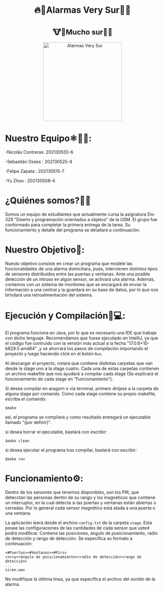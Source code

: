   <h1 align="center">🔥🚨Alarmas Very Sur🚨🔥</h1>
  <h1 align="center"><sub>🐮🐄Mucho sur🥛🥩 </sub></h1>

<p align="center">
  <img src="https://github.com/sbstn-sss/Alarmas_Very_Sur/blob/sub_main/very_sur_isaac.png?raw=true" width="256"  alt="Alarmas Very Sur"/>
</p>

# Nuestro Equipo⚛️👨‍💻:

-Nicolás Contreras:     202130555-6 

-Sebastián Osses  :     202130525-4 

-Felipe Zapata    :     202130515-7

-Yu Zhou          :     202130508-4



# ¿Quiénes somos?🌟🌟
<p align = "left">
Somos un equipo de estudiantes que actualmente cursa la asignatura Elo-329 "Diseño y programación orientados a objetos" de la USM. El grupo fue conformado para completar la primera entrega de la tarea. Su funcionamiento y detalle del programa se detallará a continuación.   
</p> 


# Nuestro Objetivo🚩:
<p align = "left">
Nuesto objetivo consiste en crear un programa que modele las funcionalidades de una alarma domiciliara, pues, intervienen distintos tipos de sensores distribuidos entre las puertas y ventanas. Ante una posible detección de un intruso en algún sensor, se activará una alarma. Además, contamos con un sistema de monitoreo que se encargará de enviar la información a una central y la guardará en su base de datos, por lo que nos brindará una retroalimentación del sistema.  
</p> 


# Ejecución y Compilación🤖💻:
El programa funciona en Java, por lo que es necesario una IDE que trabaje con dicho lenguaje. Recomendamos que fuese ejecutado en IntelliJ, ya que el código fue contruido con la versión más actual a la fecha "17.0.6+10-b829.5 amd64" ,y se ahorrará los pasos de compilación importando el proyecto y luego haciendo click en el botón `Run`. 


Al descargar el proyecto, notará que contiene distintas carpetas que van desde la stage uno a la stage cuatro. Cada una de estas carpetas contienen un archivo makefile que nos ayudará a compilar cada stage (Se explicará el funcionamiento de cada stage en "Funcionamiento").

Si desea compilar en aragorn o vía terminal, primero diríjase a la carpeta de alguna stage por comando. Como cada stage contiene su propio makefile, escriba el comando:

```
$make
```
así, el programa se compilará y como resultado entregará un ejecutable llamado "(por definir)".

si desea borrar el ejecutable, bastará con escribir:
```
$make clean
```
si desea ejecutar el programa tras compilar, bastará con escribir:
```
$make run
```


# Funcionamiento⚙️:
Dentro de los sensores que tenemos disponibles, son los PIR, que detecctan las personas dentro de su rango y los magnéticos que contiene un interruptor, en la cual detecta si las puertas y ventanas están abiertas o cerradas. Por lo general cada sensor magnético está atada a una puerta o una ventana.

La aplicación leerá desde el archivo `config.txt` de la carpeta `stage`. Esta posee las configuraciones de las cantidades de cada sensor que usted podrá modificar. Contiene las posiciones, ángulo de posicionamiento, radio de detección y rango de detección. Se especifica su formato a continuación:

```
<#Puertas><#Ventanas><#Pirs>
<x><y><ángulo de posicionamiento><radio de detección><rango de detección>
...
siren.wav
```

No modifique la útltima línea, ya que especifíca el archivo del sonido de la alarma.
